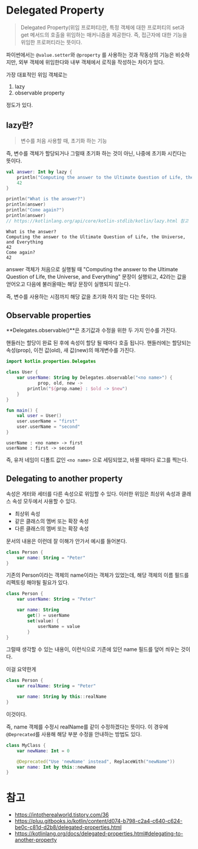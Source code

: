 # Delegated Property

> Delegated Property(위임 프로퍼티)란, 특정 객체에 대한 프로퍼티의 set과 get 메서드의 호출을 위임하는 매커니즘을 제공한다.
> 즉, 접근자에 대한 기능을 위임한 프로퍼티라는 뜻이다.

파이썬에서는 `@value.setter`와 `@property` 를 사용하는 것과 작동상의 기능은 비슷하지만, 외부 객체에 위임한다와 내부 객체에서 로직을 작성하는 차이가 있다.

가장 대표적인 위임 객체로는
1. lazy
2. observable property

정도가 있다.

## lazy란?

> 변수를 처음 사용할 때, 초기화 하는 기능

즉, 변수를 객체가 할당되거나 그럴때 초기화 하는 것이 아닌, 나중에 초기화 시킨다는 뜻이다.

```kotlin
val answer: Int by lazy {
    println("Computing the answer to the Ultimate Question of Life, the Universe, and Everything")
    42
}

println("What is the answer?")
println(answer)
println("Come again?")
println(answer)
// https://kotlinlang.org/api/core/kotlin-stdlib/kotlin/lazy.html 참고
```
```
What is the answer?
Computing the answer to the Ultimate Question of Life, the Universe, and Everything
42
Come again?
42
```

answer 객체가 처음으로 실행될 때 "Computing the answer to the Ultimate Question of Life, the Universe, and Everything" 문장이 실행되고, 42라는 값을 얻어오고
다음에 불러올때는 해당 문장이 실행되지 않는다.

즉, 변수를 사용하는 시점까지 해당 값을 초기화 하지 않는 다는 뜻이다.



## Observable properties

**Delegates.observable()**은 초기값과 수정을 위한 두 가지 인수를 가진다.

핸들러는 할당이 완료 된 후에 속성이 할당 될 때마다 호출 됩니다. 핸들러에는 할당되는 속성(prop), 이전 값(old), 새 값(new)의 매개변수를 가진다.



```kotlin
import kotlin.properties.Delegates

class User {
    var userName: String by Delegates.observable("<no name>") {
            prop, old, new ->
        println("${prop.name} : $old -> $new")
    }
}

fun main() {
    val user = User()
    user.userName = "first"
    user.userName = "second"
}
```

```
userName : <no name> -> first
userName : first -> second
```

즉, 유저 네임이 디폴트 값인 `<no name>` 으로 세팅되었고,  바뀔 때마다 로그를 찍는다.



## Delegating to another property

속성은 게터와 세터를 다른 속성으로 위임할 수 있다. 이러한 위임은 최상위 속성과 클래스 속성 모두에서 사용할 수 있다.

- 최상위 속성
- 같은 클래스의 멤버 또는 확장 속성
- 다른 클래스의 멤버 또는 확장 속성

문서의 내용은 이런데 잘 이해가 안가서 예시를 들어본다.



```kotlin
class Person {
    var name: String = "Peter"
}
```

기존의 Person이라는 객체의 name이라는 객체가 있었는데, 해당 객체의 이름 필드를 리펙토링 해야될 필요가 있다.

```kotlin
class Person {
    var userName: String = "Peter"

    var name: String
        get() = userName
        set(value) {
            userName = value
        }
}
```

그럴때 생각할 수 있는 내용이, 이런식으로 기존에 있던 name 필드를 덮어 씌우는 것이다.

이걸 요약한게

```kotlin
class Person {
    var realName: String = "Peter"

    var name: String by this::realName
}
```

이것이다.

즉, name 객체를 수정시 realName를 같이 수정하겠다는 뜻이다. 이 경우에 `@Deprecated`를 사용해 해당 부분 수정을 안내하는 방법도 있다.

```kotlin
class MyClass {
    var newName: Int = 0

    @Deprecated("Use 'newName' instead", ReplaceWith("newName"))
    var name: Int by this::newName
}
```












# 참고
- https://intotherealworld.tistory.com/36
- https://pluu.gitbooks.io/kotlin/content/d074-b798-c2a4-c640-c624-be0c-c81d-d2b8/delegated-properties.html
- https://kotlinlang.org/docs/delegated-properties.html#delegating-to-another-property